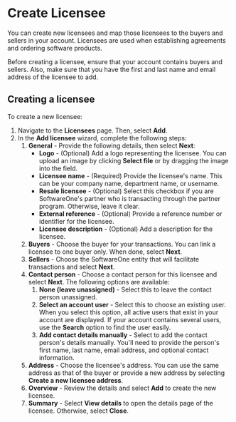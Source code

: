 # Create Licensee

You can create new licensees and map those licensees to the buyers and sellers in your account. Licensees are used when establishing agreements and ordering software products.

Before creating a licensee, ensure that your account contains buyers and sellers. Also, make sure that you have the first and last name and email address of the licensee to add.

## Creating a licensee

To create a new licensee:

1. Navigate to the **Licensees** page. Then, select **Add**.&#x20;
2. In the **Add licensee** wizard, complete the following steps:
   1. **General** - Provide the following details, then select **Next**:
      * **Logo** - (Optional) Add a logo representing the licensee. You can upload an image by clicking **Select file** or by dragging the image into the field.
      * **Licensee name** - (Required) Provide the licensee's name. This can be your company name, department name, or username.&#x20;
      * **Resale licensee** - (Optional) Select this checkbox if you are SoftwareOne's partner who is transacting through the partner program. Otherwise, leave it clear.
      * **External reference** - (Optional) Provide a reference number or identifier for the licensee.
      * **Licensee description** - (Optional) Add a description for the licensee.
   2. **Buyers** - Choose the buyer for your transactions. You can link a licensee to one buyer only. When done, select **Next**.
   3. **Sellers** - Choose the SoftwareOne entity that will facilitate transactions and select **Next**.
   4. **Contact person** - Choose a contact person for this licensee and select **Next**. The following options are available:
      1. **None (leave unassigned)** - Select this to leave the contact person unassigned.
      2. **Select an account user** - Select this to choose an existing user. When you select this option, all active users that exist in your account are displayed. If your account contains several users, use the **Search** option to find the user easily.
      3. **Add contact details manually** - Select to add the contact person's details manually. You'll need to provide the person's first name, last name, email address, and optional contact information.
   5. **Address** - Choose the licensee's address. You can use the same address as that of the buyer or provide a new address by selecting **Create a new licensee address**.&#x20;
   6. **Overview** - Review the details and select **Add** to create the new licensee.
   7. **Summary** - Select **View details** to open the details page of the licensee. Otherwise, select **Close**.
